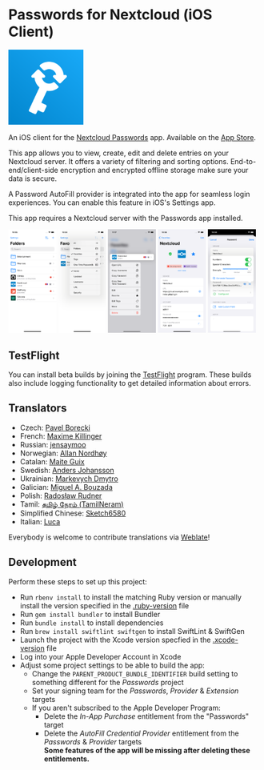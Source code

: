 # Passwords for Nextcloud (iOS Client)

<img src="https://raw.githubusercontent.com/johannes-schliephake/nextcloud-passwords-ios/main/Icon.svg" width="150">

An iOS client for the [Nextcloud Passwords](https://git.mdns.eu/nextcloud/passwords) app. Available on the [App Store](https://apps.apple.com/app/id1546212226).

This app allows you to view, create, edit and delete entries on your Nextcloud server. It offers a variety of filtering and sorting options. End-to-end/client-side encryption and encrypted offline storage make sure your data is secure.

A Password AutoFill provider is integrated into the app for seamless login experiences. You can enable this feature in iOS's Settings app.

This app requires a Nextcloud server with the Passwords app installed.

<img src="https://raw.githubusercontent.com/johannes-schliephake/nextcloud-passwords-ios/main/fastlane/screenshots/en-US/iPhone%2014-1.png" width="19%"> <img src="https://raw.githubusercontent.com/johannes-schliephake/nextcloud-passwords-ios/main/fastlane/screenshots/en-US/iPhone%2014-2.png" width="19%"> <img src="https://raw.githubusercontent.com/johannes-schliephake/nextcloud-passwords-ios/main/fastlane/screenshots/en-US/iPhone%2014-3.png" width="19%"> <img src="https://raw.githubusercontent.com/johannes-schliephake/nextcloud-passwords-ios/main/fastlane/screenshots/en-US/iPhone%2014-4.png" width="19%"> <img src="https://raw.githubusercontent.com/johannes-schliephake/nextcloud-passwords-ios/main/fastlane/screenshots/en-US/iPhone%2014-5.png" width="19%">

## TestFlight

You can install beta builds by joining the [TestFlight](https://testflight.apple.com/join/iuljLJ4u) program. These builds also include logging functionality to get detailed information about errors.

## Translators

- Czech: [Pavel Borecki](https://github.com/p-bo)
- French: [Maxime Killinger](https://github.com/maxime-killinger)
- Russian: [jensaymoo](https://github.com/jensaymoo)
- Norwegian: [Allan Nordhøy](https://github.com/comradekingu)
- Catalan: [Maite Guix](https://hosted.weblate.org/user/maite.guix)
- Swedish: [Anders Johansson](https://github.com/tellustheguru)
- Ukrainian: [Markevych Dmytro](https://github.com/Hotr1pak)
- Galician: [Miguel A. Bouzada](https://github.com/mbouzada)
- Polish: [Radosław Rudner](https://hosted.weblate.org/user/rudass)
- Tamil: [தமிழ் நேரம் (TamilNeram)](https://github.com/TamilNeram)
- Simplified Chinese: [Sketch6580](https://hosted.weblate.org/user/Sketch6580)
- Italian: [Luca](https://hosted.weblate.org/user/Pigro)

Everybody is welcome to contribute translations via [Weblate](https://hosted.weblate.org/engage/nextcloud-passwords-ios)!

## Development
Perform these steps to set up this project:
- Run `rbenv install` to install the matching Ruby version or manually install the version specified in the [.ruby-version](.ruby-version) file
- Run `gem install bundler` to install Bundler
- Run `bundle install` to install dependencies
- Run `brew install swiftlint swiftgen` to install SwiftLint & SwiftGen
- Launch the project with the Xcode version specfied in the [.xcode-version](.xcode-version) file
- Log into your Apple Developer Account in Xcode
- Adjust some project settings to be able to build the app:
  + Change the `PARENT_PRODUCT_BUNDLE_IDENTIFIER` build setting to something different for the *Passwords* project
  + Set your signing team for the *Passwords*, *Provider* & *Extension* targets
  + If you aren't subscribed to the Apple Developer Program:
    - Delete the *In-App Purchase* entitlement from the "Passwords" target
    - Delete the *AutoFill Credential Provider* entitlement from the *Passwords* & *Provider* targets<br>
      **Some features of the app will be missing after deleting these entitlements.**
